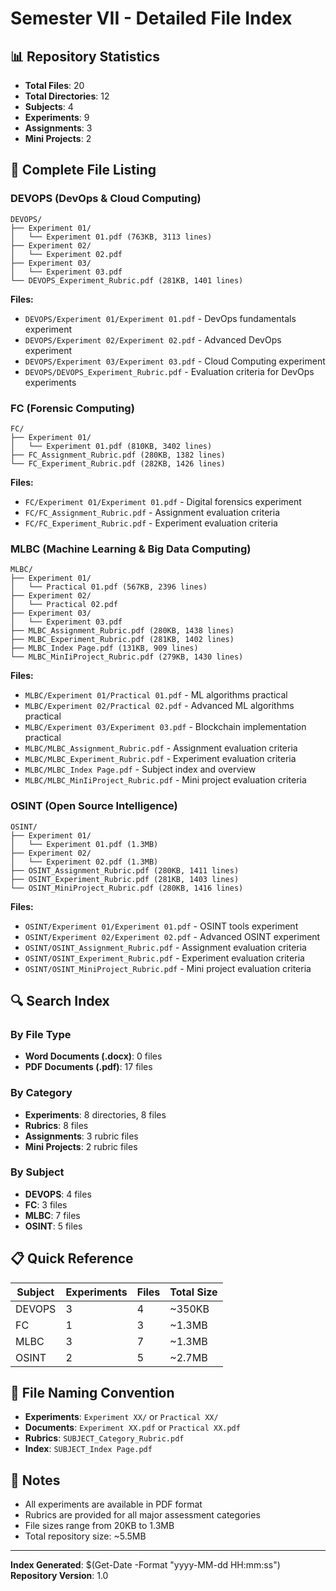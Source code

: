 # Semester VII - Detailed File Index

## 📊 Repository Statistics
- **Total Files**: 20
- **Total Directories**: 12
- **Subjects**: 4
- **Experiments**: 9
- **Assignments**: 3
- **Mini Projects**: 2

## 📁 Complete File Listing

### DEVOPS (DevOps & Cloud Computing)
```
DEVOPS/
├── Experiment 01/
│   └── Experiment 01.pdf (763KB, 3113 lines)
├── Experiment 02/
│   └── Experiment 02.pdf
├── Experiment 03/
│   └── Experiment 03.pdf
└── DEVOPS_Experiment_Rubric.pdf (281KB, 1401 lines)
```

**Files:**
- `DEVOPS/Experiment 01/Experiment 01.pdf` - DevOps fundamentals experiment
- `DEVOPS/Experiment 02/Experiment 02.pdf` - Advanced DevOps experiment
- `DEVOPS/Experiment 03/Experiment 03.pdf` - Cloud Computing experiment
- `DEVOPS/DEVOPS_Experiment_Rubric.pdf` - Evaluation criteria for DevOps experiments

### FC (Forensic Computing)
```
FC/
├── Experiment 01/
│   └── Experiment 01.pdf (810KB, 3402 lines)
├── FC_Assignment_Rubric.pdf (280KB, 1382 lines)
└── FC_Experiment_Rubric.pdf (282KB, 1426 lines)
```

**Files:**
- `FC/Experiment 01/Experiment 01.pdf` - Digital forensics experiment
- `FC/FC_Assignment_Rubric.pdf` - Assignment evaluation criteria
- `FC/FC_Experiment_Rubric.pdf` - Experiment evaluation criteria

### MLBC (Machine Learning & Big Data Computing)
```
MLBC/
├── Experiment 01/
│   └── Practical 01.pdf (567KB, 2396 lines)
├── Experiment 02/
│   └── Practical 02.pdf
├── Experiment 03/
│   └── Experiment 03.pdf
├── MLBC_Assignment_Rubric.pdf (280KB, 1438 lines)
├── MLBC_Experiment_Rubric.pdf (281KB, 1402 lines)
├── MLBC_Index Page.pdf (131KB, 909 lines)
└── MLBC_MinIiProject_Rubric.pdf (279KB, 1430 lines)
```

**Files:**
- `MLBC/Experiment 01/Practical 01.pdf` - ML algorithms practical
- `MLBC/Experiment 02/Practical 02.pdf` - Advanced ML algorithms practical
- `MLBC/Experiment 03/Experiment 03.pdf` - Blockchain implementation practical
- `MLBC/MLBC_Assignment_Rubric.pdf` - Assignment evaluation criteria
- `MLBC/MLBC_Experiment_Rubric.pdf` - Experiment evaluation criteria
- `MLBC/MLBC_Index Page.pdf` - Subject index and overview
- `MLBC/MLBC_MinIiProject_Rubric.pdf` - Mini project evaluation criteria

### OSINT (Open Source Intelligence)
```
OSINT/
├── Experiment 01/
│   └── Experiment 01.pdf (1.3MB)
├── Experiment 02/
│   └── Experiment 02.pdf (1.3MB)
├── OSINT_Assignment_Rubric.pdf (280KB, 1411 lines)
├── OSINT_Experiment_Rubric.pdf (281KB, 1403 lines)
└── OSINT_MiniProject_Rubric.pdf (280KB, 1416 lines)
```

**Files:**
- `OSINT/Experiment 01/Experiment 01.pdf` - OSINT tools experiment
- `OSINT/Experiment 02/Experiment 02.pdf` - Advanced OSINT experiment
- `OSINT/OSINT_Assignment_Rubric.pdf` - Assignment evaluation criteria
- `OSINT/OSINT_Experiment_Rubric.pdf` - Experiment evaluation criteria
- `OSINT/OSINT_MiniProject_Rubric.pdf` - Mini project evaluation criteria

## 🔍 Search Index

### By File Type
- **Word Documents (.docx)**: 0 files
- **PDF Documents (.pdf)**: 17 files

### By Category
- **Experiments**: 8 directories, 8 files
- **Rubrics**: 8 files
- **Assignments**: 3 rubric files
- **Mini Projects**: 2 rubric files

### By Subject
- **DEVOPS**: 4 files
- **FC**: 3 files
- **MLBC**: 7 files
- **OSINT**: 5 files

## 📋 Quick Reference

| Subject | Experiments | Files | Total Size |
|---------|-------------|-------|------------|
| DEVOPS | 3 | 4 | ~350KB |
| FC | 1 | 3 | ~1.3MB |
| MLBC | 3 | 7 | ~1.3MB |
| OSINT | 2 | 5 | ~2.7MB |

## 🎯 File Naming Convention

- **Experiments**: `Experiment XX/` or `Practical XX/`
- **Documents**: `Experiment XX.pdf` or `Practical XX.pdf`
- **Rubrics**: `SUBJECT_Category_Rubric.pdf`
- **Index**: `SUBJECT_Index Page.pdf`

## 📝 Notes

- All experiments are available in PDF format
- Rubrics are provided for all major assessment categories
- File sizes range from 20KB to 1.3MB
- Total repository size: ~5.5MB

---

**Index Generated**: $(Get-Date -Format "yyyy-MM-dd HH:mm:ss")
**Repository Version**: 1.0